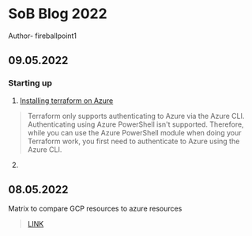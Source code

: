 # SoB Blog 2022
Author- fireballpoint1

## 09.05.2022
### Starting up
1. [Installing terraform on Azure](https://docs.microsoft.com/en-us/azure/developer/terraform/get-started-cloud-shell-bash?tabs=bash)
> Terraform only supports authenticating to Azure via the Azure CLI. Authenticating using Azure PowerShell isn't supported. Therefore, while you can use the Azure PowerShell module when doing your Terraform work, you first need to authenticate to Azure using the Azure CLI.
2.

## 08.05.2022
Matrix to compare GCP resources to azure resources 
> [LINK](https://cloud.google.com/free/docs/aws-azure-gcp-service-comparison)
